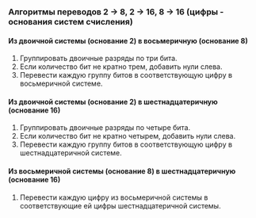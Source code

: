 ### Алгоритмы переводов 2 -> 8, 2 -> 16, 8 -> 16 (цифры - основания систем счисления)

#### Из двоичной системы (основание 2) в восьмеричную (основание 8)
1. Группировать двоичные разряды по три бита.
2. Если количество бит не кратно трем, добавить нули слева.
3. Перевести каждую группу битов в соответствующую цифру в восьмеричной системе.

#### Из двоичной системы (основание 2) в шестнадцатеричную (основание 16)
1. Группировать двоичные разряды по четыре бита.
2. Если количество бит не кратно четырем, добавить нули слева.
3. Перевести каждую группу битов в соответствующую цифру в шестнадцатеричной системе.

#### Из восьмеричной системы (основание 8) в шестнадцатеричную (основание 16)
1. Перевести каждую цифру из восьмеричной системы в соответствующие ей цифры шестнадцатеричной системы.
